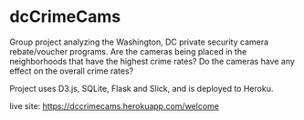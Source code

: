 # dcCrimeCams

Group project analyzing the Washington, DC private security camera rebate/voucher programs.  Are the cameras being placed in the neighborhoods that have the highest crime rates? Do the cameras have any effect on the overall crime rates?

Project uses D3.js, SQLite, Flask and Slick, and is deployed to Heroku.


live site:  https://dccrimecams.herokuapp.com/welcome
